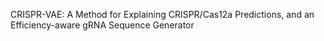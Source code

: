 CRISPR-VAE: A Method for Explaining CRISPR/Cas12a Predictions, and an Efficiency-aware gRNA Sequence Generator
